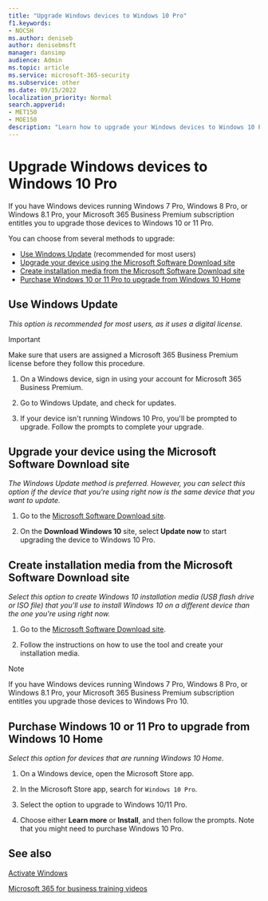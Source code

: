 ```yaml
---
title: "Upgrade Windows devices to Windows 10 Pro"
f1.keywords:
- NOCSH
ms.author: deniseb
author: denisebmsft
manager: dansimp
audience: Admin
ms.topic: article
ms.service: microsoft-365-security
ms.subservice: other
ms.date: 09/15/2022
localization_priority: Normal
search.appverid:
- MET150
- MOE150
description: "Learn how to upgrade your Windows devices to Windows 10 Pro with Microsoft 365 Business Premium."
---
```


# Upgrade Windows devices to Windows 10 Pro

If you have Windows devices running Windows 7 Pro, Windows 8 Pro, or Windows 8.1 Pro, your Microsoft 365 Business Premium subscription entitles you to upgrade those devices to Windows 10 or 11 Pro.  

You can choose from several methods to upgrade:

- [Use Windows Update](#use-windows-update) (recommended for most users)
- [Upgrade your device using the Microsoft Software Download site](#upgrade-your-device-using-the-microsoft-software-download-site)
- [Create installation media from the Microsoft Software Download site](#create-installation-media-from-the-microsoft-software-download-site)
- [Purchase Windows 10 or 11 Pro to upgrade from Windows 10 Home](#purchase-windows-10-or-11-pro-to-upgrade-from-windows-10-home)

## Use Windows Update

*This option is recommended for most users, as it uses a digital license.*

> [!IMPORTANT]
> Make sure that users are assigned a Microsoft 365 Business Premium license before they follow this procedure.

1. On a Windows device, sign in using your account for Microsoft 365 Business Premium.

2. Go to Windows Update, and check for updates. 

3. If your device isn't running Windows 10 Pro, you'll be prompted to upgrade. Follow the prompts to complete your upgrade.

## Upgrade your device using the Microsoft Software Download site
  
*The Windows Update method is preferred. However, you can select this option if the device that you're using right now is the same device that you want to update.* 

1. Go to the [Microsoft Software Download site](https://go.microsoft.com/fwlink/?LinkID=836951).

2. On the **Download Windows 10** site, select **Update now** to start upgrading the device to Windows 10 Pro. 

## Create installation media from the Microsoft Software Download site

*Select this option to create Windows 10 installation media (USB flash drive or ISO file) that you'll use to install Windows 10 on a different device than the one you're using right now.*
    
1. Go to the [Microsoft Software Download site](https://go.microsoft.com/fwlink/?LinkID=836960).

2. Follow the instructions on how to use the tool and create your installation media. 

> [!NOTE]
> If you have Windows devices running Windows 7 Pro, Windows 8 Pro, or Windows 8.1 Pro, your Microsoft 365 Business Premium subscription entitles you upgrade those devices to Windows Pro 10.

## Purchase Windows 10 or 11 Pro to upgrade from Windows 10 Home

*Select this option for devices that are running Windows 10 Home.*

1. On a Windows device, open the Microsoft Store app.

2. In the Microsoft Store app, search for `Windows 10 Pro`.

3. Select the option to upgrade to Windows 10/11 Pro.

4. Choose either **Learn more** or **Install**, and then follow the prompts. Note that you might need to purchase Windows 10 Pro.
  
## See also

[Activate Windows](https://support.microsoft.com/windows/activate-windows-c39005d4-95ee-b91e-b399-2820fda32227#WindowsVersion=Windows_10)

[Microsoft 365 for business training videos](https://go.microsoft.com/fwlink/?linkid=2197659)


